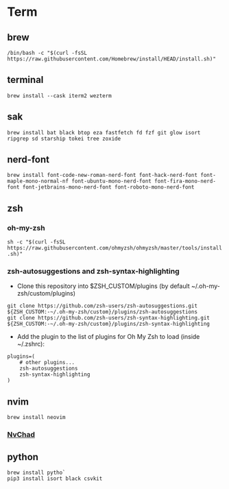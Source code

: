 # Term

## brew

`/bin/bash -c "$(curl -fsSL https://raw.githubusercontent.com/Homebrew/install/HEAD/install.sh)"`

## terminal

`brew install --cask iterm2 wezterm`

## sak

`brew install bat black btop eza fastfetch fd fzf git glow isort ripgrep sd starship tokei tree zoxide`

## nerd-font

`brew install font-code-new-roman-nerd-font font-hack-nerd-font font-maple-mono-normal-nf font-ubuntu-mono-nerd-font font-fira-mono-nerd-font font-jetbrains-mono-nerd-font	font-roboto-mono-nerd-font`

## zsh

### oh-my-zsh

`sh -c "$(curl -fsSL https://raw.githubusercontent.com/ohmyzsh/ohmyzsh/master/tools/install.sh)"`

### zsh-autosuggestions and zsh-syntax-highlighting

- Clone this repository into $ZSH_CUSTOM/plugins (by default ~/.oh-my-zsh/custom/plugins)

```
git clone https://github.com/zsh-users/zsh-autosuggestions.git ${ZSH_CUSTOM:-~/.oh-my-zsh/custom}/plugins/zsh-autosuggestions
git clone https://github.com/zsh-users/zsh-syntax-highlighting.git ${ZSH_CUSTOM:-~/.oh-my-zsh/custom}/plugins/zsh-syntax-highlighting

```

- Add the plugin to the list of plugins for Oh My Zsh to load (inside ~/.zshrc):

```
plugins=(
    # other plugins...
    zsh-autosuggestions
    zsh-syntax-highlighting
)
```

## nvim

`brew install neovim`

### [NvChad](https://nvchad.com)

## python

```
brew install pytho`
pip3 install isort black csvkit
```
